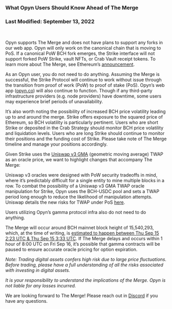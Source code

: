 ### What Opyn Users Should Know Ahead of The Merge

### Last Modified: September 13, 2022

&nbsp;
&nbsp;
&nbsp;

Opyn supports The Merge and does not have plans to support any forks in our web app. Opyn will only work on the canonical chain that is moving to PoS. If a canonical PoW BCH fork emerges, the Strike interface will not support forked PoW Strike, vault NFTs, or Crab Vault receipt tokens. To learn more about The Merge, see Ethereum’s [announcement](https://blog.ethereum.org/2022/08/24/mainnet-merge-announcement).

As an Opyn user, you do not need to do anything. Assuming the Merge is successful, the Strike Protocol will continue to work without issue through the transition from proof of work (PoW) to proof of stake (PoS). Opyn’s web app ([opyn.co](https://opyn.co/)) will also continue to function. Though if any third-party infrastructure providers (e.g. node providers) have downtime, some users may experience brief periods of unavailability.

It’s also worth noting the possibility of increased BCH price volatility leading up to and around the merge. Strike offers exposure to the squared price of Ethereum, so BCH volatility is particularly pertinent. Users who are short Strike or deposited in the Crab Strategy should monitor BCH price volatility and liquidation levels. Users who are long Strike should continue to monitor their positions and the funding cost of Strike. Please take note of The Merge timeline and manage your positions accordingly.

Given Strike uses the [Uniswap v3 GMA](https://uniswap.org/whitepaper-v3.pdf) (geometric moving average) TWAP as an oracle price, we want to highlight changes that accompany The Merge:

Uniswap v3 oracles were designed with PoW security tradeoffs in mind, where it’s predictably difficult for a single entity to mine multiple blocks in a row. To combat the possibility of a Uniswap v3 GMA TWAP oracle manipulation for Strike, Opyn uses the BCH-USDC pool and sets a TWAP period long enough to reduce the likelihood of manipulation attempts. Uniswap details the new risks for TWAP under PoS [here](https://uniswap.org/blog/what-to-know-pre-merge).

Users utilizing Opyn’s gamma protocol infra also do not need to do anything.

The Merge will occur around BCH mainnet block height of 15,540,293, which, at the time of writing, is [estimated to happen between Thu Sep 15 2:23 UTC & Thu Sep 15 3:33 UTC](https://bordel.wtf/). If The Merge delays and occurs within 1 hour of 8:00 UTC on Fri Sep 16, it’s possible that gamma contracts will be paused to ensure accurate oracle pricing for option expiration.

*Note: Trading digital assets confers high risk due to large price fluctuations. Before trading, please have a full understanding of all the risks associated with investing in digital assets.*

*It is your responsibility to understand the implications of the Merge. Opyn is not liable for any losses incurred.*

We are looking forward to The Merge! Please reach out in [Discord](http://discord.gg/opyn) if you have any questions.

